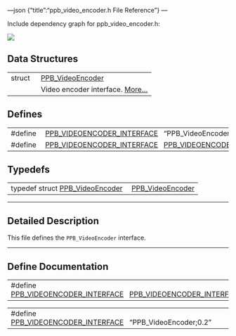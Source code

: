 —json {“title”:“ppb\_video\_encoder.h File Reference”} —

Include dependency graph for ppb\_video\_encoder.h:

![](/docs/native-client/pepper_beta/c/ppb__video__encoder_8h__incl.png)

Data Structures
---------------

<table><tbody><tr class="odd"><td style="text-align: right;">struct  </td><td><a href="/docs/native-client/pepper_beta/c/struct_p_p_b___video_encoder__0__2/" class="el">PPB_VideoEncoder</a></td></tr><tr class="even"><td style="text-align: right;"> </td><td>Video encoder interface. <a href="/docs/native-client/pepper_beta/c/struct_p_p_b___video_encoder__0__2#details">More…</a><br />
</td></tr></tbody></table>

Defines
-------

<table><tbody><tr class="odd"><td style="text-align: right;">#define </td><td><a href="/docs/native-client/pepper_beta/c/ppb__video__encoder_8h#af8c3e2794a4f7f9cbd6c253cbacfe177" class="el">PPB_VIDEOENCODER_INTERFACE</a>   “PPB_VideoEncoder;0.2”</td></tr><tr class="even"><td style="text-align: right;">#define </td><td><a href="/docs/native-client/pepper_beta/c/ppb__video__encoder_8h#abdb2ab6ab0553f6b0086aee71996ea3d" class="el">PPB_VIDEOENCODER_INTERFACE</a>   <a href="/docs/native-client/pepper_beta/c/ppb__video__encoder_8h#af8c3e2794a4f7f9cbd6c253cbacfe177" class="el">PPB_VIDEOENCODER_INTERFACE</a></td></tr></tbody></table>

Typedefs
--------

<table><tbody><tr class="odd"><td style="text-align: right;">typedef struct <a href="/docs/native-client/pepper_beta/c/struct_p_p_b___video_encoder__0__2/" class="el">PPB_VideoEncoder</a> </td><td><a href="/docs/native-client/pepper_beta/c/group___interfaces#ga1a72f170f2aaa94cd41aa16949e27973" class="el">PPB_VideoEncoder</a></td></tr></tbody></table>

------------------------------------------------------------------------

<span id="details" class="anchor" style="margin: 0;"></span>

Detailed Description
--------------------

This file defines the `PPB_VideoEncoder` interface.

------------------------------------------------------------------------

Define Documentation
--------------------

<span id="abdb2ab6ab0553f6b0086aee71996ea3d" class="anchor" style="margin: 0;"></span>

<table><tbody><tr class="odd"><td>#define <a href="/docs/native-client/pepper_beta/c/ppb__video__encoder_8h#abdb2ab6ab0553f6b0086aee71996ea3d" class="el">PPB_VIDEOENCODER_INTERFACE</a>   <a href="/docs/native-client/pepper_beta/c/ppb__video__encoder_8h#af8c3e2794a4f7f9cbd6c253cbacfe177" class="el">PPB_VIDEOENCODER_INTERFACE</a></td></tr></tbody></table>

<span id="af8c3e2794a4f7f9cbd6c253cbacfe177" class="anchor" style="margin: 0;"></span>

<table><tbody><tr class="odd"><td>#define <a href="/docs/native-client/pepper_beta/c/ppb__video__encoder_8h#af8c3e2794a4f7f9cbd6c253cbacfe177" class="el">PPB_VIDEOENCODER_INTERFACE</a>   “PPB_VideoEncoder;0.2”</td></tr></tbody></table>
